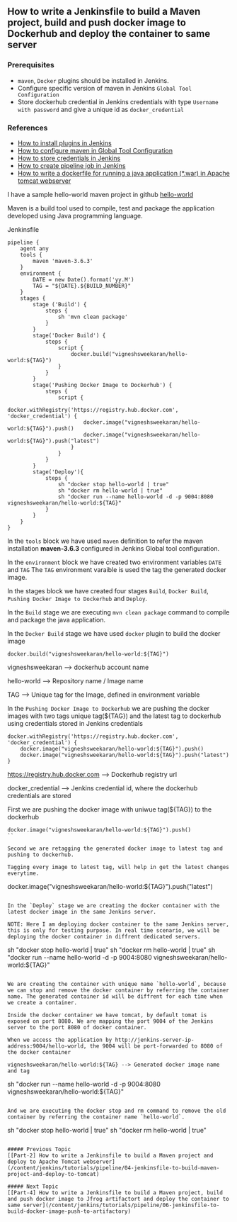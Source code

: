 ## How to write a Jenkinsfile to build a Maven project, build and push docker image to Dockerhub and deploy the container to same server

### Prerequisites
* `maven`, `Docker` plugins should be installed in Jenkins. 
* Configure specific version of maven in Jenkins `Global Tool Configuration`
* Store dockerhub credential in Jenkins credentials with type `Username with password` and give a unique id as `docker_credential` 

### References
* [How to install plugins in Jenkins](/content/jenkins/tutorials/common/02-how-to-install-plugins)
* [How to configure maven in Global Tool Configuration](/content/jenkins/tutorials/common/03-global-tool-configurations)
* [How to store credentials in Jenkins](https://vigneshsweekaran.github.io/content/jenkins/tutorials/common/04-how-to-store-credentials-in-jenkins)
* [How to create pipeline job in Jenkins](/content/jenkins/tutorials/pipeline/01-how-to-create-pipeline-job)
* [How to write a dockerfile for running a java application (*.war) in Apache tomcat webserver](/content/docker/tutorials/Dockerfile/04-how-to-write-a-dockerfile-for-running-war-file-in-tomcat)

I have a sample hello-world maven project in github [hello-world](https://github.com/vigneshsweekaran/hello-world)

Maven is a build tool used to compile, test and package the application developed using Java programming language.

Jenkinsfile
```
pipeline {
    agent any
    tools {
        maven 'maven-3.6.3' 
    }
    environment {
        DATE = new Date().format('yy.M')
        TAG = "${DATE}.${BUILD_NUMBER}"
    }
    stages {
        stage ('Build') {
            steps {
                sh 'mvn clean package'
            }
        }
        stage('Docker Build') {
            steps {
                script {
                    docker.build("vigneshsweekaran/hello-world:${TAG}")
                }
            }
        }
	    stage('Pushing Docker Image to Dockerhub') {
            steps {
                script {
                    docker.withRegistry('https://registry.hub.docker.com', 'docker_credential') {
                        docker.image("vigneshsweekaran/hello-world:${TAG}").push()
                        docker.image("vigneshsweekaran/hello-world:${TAG}").push("latest")
                    }
                }
            }
        }
        stage('Deploy'){
            steps {
                sh "docker stop hello-world | true"
                sh "docker rm hello-world | true"
                sh "docker run --name hello-world -d -p 9004:8080 vigneshsweekaran/hello-world:${TAG}"
            }
        }
    }
}
```

In the `tools` block we have used `maven` definition to refer the maven installation **maven-3.6.3** configured in Jenkins Global tool configuration.

In the `environment` block we have created two environment variables `DATE` and `TAG` The `TAG` environment varaible is used the tag the generated docker image.

In the stages block we have created four stages `Build`, `Docker Build`, `Pushing Docker Image to Dockerhub` and `Deploy`. 

In the `Build` stage we are executing `mvn clean package` command to compile and package the java application.

In the `Docker Build` stage we have used `docker` plugin to build the docker image
```
docker.build("vigneshsweekaran/hello-world:${TAG}")
```
vigneshsweekaran --> dockerhub account name

hello-world --> Repository name / Image name

TAG --> Unique tag for the Image, defined in environment variable

In the `Pushing Docker Image to Dockerhub` we are pushing the docker images with two tags unique tag(${TAG}) and the latest tag to dockerhub using credentials stored in Jenkins credentials
```
docker.withRegistry('https://registry.hub.docker.com', 'docker_credential') {
    docker.image("vigneshsweekaran/hello-world:${TAG}").push()
    docker.image("vigneshsweekaran/hello-world:${TAG}").push("latest")
}
```
https://registry.hub.docker.com --> Dockerhub registry url

docker_credential --> Jenkins credential id, where the dockerhub credentials are stored

First we are pushing the docker image with uniwue tag(${TAG}) to the dockerhub  
```
docker.image("vigneshsweekaran/hello-world:${TAG}").push()
``

Second we are retagging the generated docker image to latest tag and pushing to dockerhub.

Tagging every image to latest tag, will help in get the latest changes everytime.
```
docker.image("vigneshsweekaran/hello-world:${TAG}").push("latest")
```

In the `Deploy` stage we are creating the docker container with the latest docker image in the same Jenkins server.

NOTE: Here I am deploying docker container to the same Jenkins server, this is only for testing purpose. In real time scenario, we will be deploying the docker container in diffrent dedicated servers.

```
sh "docker stop hello-world | true"
sh "docker rm hello-world | true"
sh "docker run --name hello-world -d -p 9004:8080 vigneshsweekaran/hello-world:${TAG}"
```

We are creating the container with unique name `hello-world`, because we can stop and remove the docker container by referring the container name. The generated container id will be diffrent for each time when we create a container.

Inside the docker container we have tomcat, by default tomat is exposed on port 8080. We are mapping the port 9004 of the Jenkins server to the port 8080 of docker container.

When we access the application by http://jenkins-server-ip-address:9004/hello-world, the 9004 will be port-forwarded to 8080 of the docker container

vigneshsweekaran/hello-world:${TAG} --> Generated docker image name and tag

```
sh "docker run --name hello-world -d -p 9004:8080 vigneshsweekaran/hello-world:${TAG}"
```

And we are executing the docker stop and rm command to remove the old container by referring the container name `hello-world`.
```
sh "docker stop hello-world | true"
sh "docker rm hello-world | true"
```

##### Previous Topic
[[Part-2] How to write a Jenkinsfile to build a Maven project and deploy to Apache Tomcat webserver](/content/jenkins/tutorials/pipeline/04-jenkinsfile-to-build-maven-project-and-deploy-to-tomcat)

##### Next Topic
[[Part-4] How to write a Jenkinsfile to build a Maven project, build and push docker image to Jfrog artifactort and deploy the container to same server](/content/jenkins/tutorials/pipeline/06-jenkinsfile-to-build-docker-image-push-to-artifactory)
